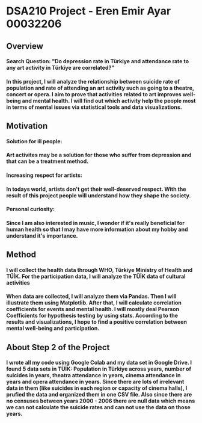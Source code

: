 # DSA210 Project - Eren Emir Ayar 00032206

## Overview

#### Search Question: "Do depression rate in Türkiye and attendance rate to any art activity in Türkiye are correlated?"
#### In this project, I will analyze the relationship between suicide rate of population and rate of attending an art activity such as going to a theatre, concert or opera. I aim to prove that activities related to art improves well-being and mental health. I will find out which activity help the people most in terms of mental issues via statistical tools and data visualizations.



## Motivation

#### **Solution for ill people:** 
#### Art activites may be a solution for those who suffer from depression and that can be a treatment method.

#### **Increasing respect for artists:** 

#### In todays world, artists don't get their well-deserved respect. With the result of this project people will understand how they shape the society.

#### **Personal curiosity:** 
#### Since I am also interested in music, I wonder if it's really beneficial for human health so that I may have more information about my hobby and understand it's importance.

## Method

#### I will collect the health data through WHO, Türkiye Ministry of Health and TÜİK. For the participation data, I will analyze the TÜİK data of cultural activities
#### When data are collected, I will analyze them via Pandas. Then I will illustrate them using Matplotlib. After that, I will calculate correlation coefficients for events and mental health. I will mostly deal Pearson Coefficients for hypothesis testing by using stats. According to the results and visualizations, I hope to find a positive correlation between mental well-being and participation.

## About Step 2 of the Project

#### I wrote all my code using Google Colab and my data set in Google Drive. I found 5 data sets in TÜİK: Population in Türkiye across years, number of suicides in years, theatra attendance in years, cinema attendance in years and opera attendance in years. Since there are lots of irrelevant data in them (like suicides in each region or capacity of cinema halls), I prufied the data and organized them in one CSV file. Also since there are no censuses between years 2000 - 2006 there are null data which means we can not calculate the suicide rates and can not use the data on those years.


